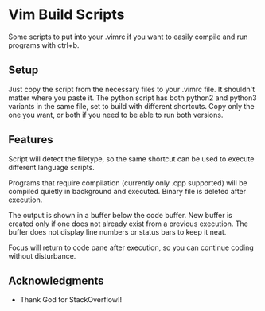 # Vim Build Scripts

Some scripts to put into your .vimrc if you want to easily compile and run programs with ctrl+b.

## Setup

Just copy the script from the necessary files to your .vimrc file. It shouldn't matter where you paste it. The python script has both python2 and python3 variants in the same file, set to build with different shortcuts. Copy only the one you want, or both if you need to be able to run both versions.

## Features

Script will detect the filetype, so the same shortcut can be used to execute different language scripts.

Programs that require compilation (currently only .cpp supported) will be compiled quietly in background and executed. Binary file is deleted after execution.

The output is shown in a buffer below the code buffer. New buffer is created only if one does not already exist from a previous execution. The buffer does not display line numbers or status bars to keep it neat.

Focus will return to code pane after execution, so you can continue coding without disturbance.

## Acknowledgments

* Thank God for StackOverflow!!
